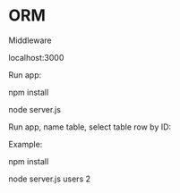 # ORM

Middleware 

localhost:3000

Run app:

npm install

node server.js

Run app, name table, select table row by ID:

Example:

npm install

node server.js users 2
